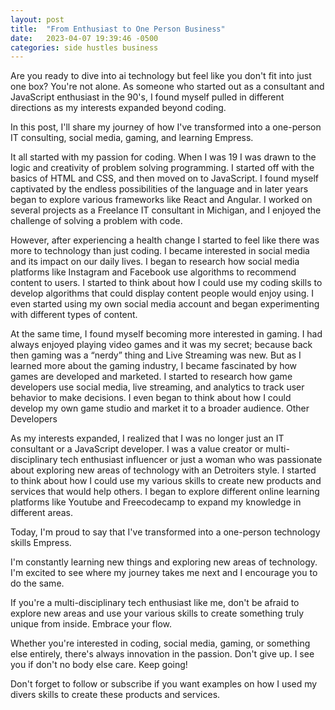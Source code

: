 ```yaml
---
layout: post
title:  "From Enthusiast to One Person Business"
date:   2023-04-07 19:39:46 -0500
categories: side hustles business
---
```


Are you ready to dive into ai technology but feel like you don't fit into just one box? You're not alone. As someone who started out as a consultant and JavaScript enthusiast in the 90's, I found myself pulled in different directions as my interests expanded beyond coding.

In this post, I'll share my journey of how I've transformed into a one-person IT consulting, social media, gaming, and learning Empress.

It all started with my passion for coding. When I was 19 I was drawn to the logic and creativity of problem solving programming. I started off with the basics of HTML and CSS, and then moved on to JavaScript. I found myself captivated by the endless possibilities of the language and in later years began to explore various frameworks like React and Angular. I worked on several projects as a Freelance IT consultant in Michigan, and I enjoyed the challenge of solving a problem with code.


However, after experiencing a health change I started to feel like there was more to technology than just coding. I became interested in social media and its impact on our daily lives. I began to research how social media platforms like Instagram and Facebook use algorithms to recommend content to users. I started to think about how I could use my coding skills to develop algorithms that could display content people would enjoy using. I even started using my own social media account and began experimenting with different types of content.

At the same time, I found myself becoming more interested in gaming. I had always enjoyed playing video games and it was my secret; because back then gaming was a “nerdy” thing and Live Streaming was new. But as I learned more about the gaming industry, I became fascinated by how games are developed and marketed. I started to research how game developers use social media, live streaming, and analytics to track user behavior to make decisions. I even began to think about how I could develop my own game studio and market it to a broader audience. Other Developers

As my interests expanded, I realized that I was no longer just an IT consultant or a JavaScript developer. I was a value creator or multi-disciplinary tech enthusiast influencer or just a woman who was passionate about exploring new areas of technology with an Detroiters style. I started to think about how I could use my various skills to create new products and services that would help others. I began to explore different online learning platforms like Youtube and Freecodecamp to expand my knowledge in different areas.

Today, I'm proud to say that I've transformed into a one-person technology skills Empress.

I'm constantly learning new things and exploring new areas of technology. I'm excited to see where my journey takes me next and I encourage you to do the same.

If you're a multi-disciplinary tech enthusiast like me, don't be afraid to explore new areas and use your various skills to create something truly unique from inside. Embrace your flow.

Whether you're interested in coding, social media, gaming, or something else entirely, there's always innovation in the passion. Don't give up. I see you if don't no body else care. Keep going!

Don't forget to follow or subscribe if you want examples on how I used my divers skills to create these products and services.